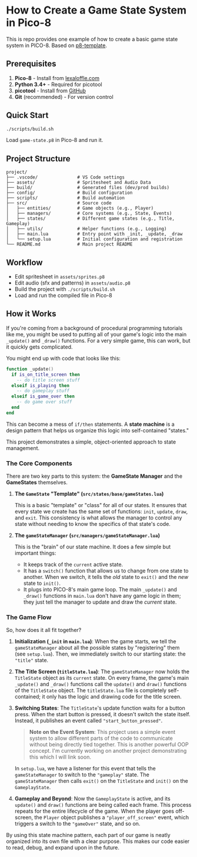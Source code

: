 # How to Create a Game State System in Pico-8

This is repo provides one example of how to create a basic game state system in PICO-8. Based on [p8-template](https://github.com/pixelrip/p8-template).

## Prerequisites

1. **Pico-8** - Install from [lexaloffle.com](https://www.lexaloffle.com/pico-8.php)
2. **Python 3.4+** - Required for picotool
3. **picotool** - Install from [GitHub](https://github.com/dansanderson/picotool)
3. **Git** (recommended) - For version control

## Quick Start
   ```bash
   ./scripts/build.sh
   ```
   Load `game-state.p8` in Pico-8 and run it.


## Project Structure

```plaintext
project/
├── .vscode/               # VS Code settings
├── assets/                # Spritesheet and Audio Data
├── build/                 # Generated files (dev/prod builds)
├── config/                # Build configuration
├── scripts/               # Build automation
├── src/                   # Source code
│   ├── entities/          # Game objects (e.g., Player)
│   ├── managers/          # Core systems (e.g., State, Events)
│   ├── states/            # Different game states (e.g., Title, Gameplay)
│   ├── utils/             # Helper functions (e.g., Logging)
│   ├── main.lua           # Entry point with _init, _update, _draw
│   └── setup.lua          # Initial configuration and registration
└── README.md              # Main project README
```

## Workflow

- Edit spritesheet in `assets/sprites.p8`
- Edit audio (sfx and patterns) in `assets/audio.p8`
- Build the project with `./scripts/build.sh`
- Load and run the compiled file in Pico-8

## How it Works

If you're coming from a background of procedural programming tutorials like me, you might be used to putting all of your game's logic into the main `_update()` and `_draw()` functions. For a very simple game, this can work, but it quickly gets complicated.

You might end up with code that looks like this:

```lua
function _update()
  if is_on_title_screen then
    -- do title screen stuff
  elseif is_playing then
    -- do gameplay stuff
  elseif is_game_over then
    -- do game over stuff
  end
end
```

This can become a mess of `if/then` statements. A **state machine** is a design pattern that helps us organize this logic into self-contained "states." 

This project demonstrates a simple, object-oriented approach to state management.

### The Core Components

There are two key parts to this system: the **GameState Manager** and the **GameStates** themselves.

1.  **The `GameState` "Template" (`src/states/base/gameStates.lua`)**

    This is a basic "template" or "class" for all of our states. It ensures that every state we create has the same set of functions: `init`, `update`, `draw`, and `exit`. This consistency is what allows the manager to control any state without needing to know the specifics of that state's code.

2.  **The `gameStateManager` (`src/managers/gameStateManager.lua`)**

    This is the "brain" of our state machine. It does a few simple but important things:

      * It keeps track of the `current` active state.
      * It has a `switch()` function that allows us to change from one state to another. When we switch, it tells the *old* state to `exit()` and the *new* state to `init()`.
      * It plugs into PICO-8's main game loop. The main `_update()` and `_draw()` functions in `main.lua` don't have any game logic in them; they just tell the manager to update and draw the *current* state.

### The Game Flow

So, how does it all fit together?

1.  **Initialization (`_init` in `main.lua`)**: When the game starts, we tell the `gameStateManager` about all the possible states by "registering" them (see `setup.lua`). Then, we immediately switch to our starting state: the `"title"` state.

2.  **The Title Screen (`titleState.lua`)**: The `gameStateManager` now holds the `TitleState` object as its `current` state. On every frame, the game's main `_update()` and `_draw()` functions call the `update()` and `draw()` functions of the `TitleState` object. The `titleState.lua` file is completely self-contained; it only has the logic and drawing code for the title screen.

3.  **Switching States**: The `TitleState`'s update function waits for a button press. When the start button is pressed, it doesn't switch the state itself. Instead, it publishes an event called `"start_button_pressed"`.

    > **Note on the Event System**: This project uses a simple event system to allow different parts of the code to communicate without being directly tied together. This is another powerful OOP concept. I'm currently working on another project demonstrating this which I will link soon.

    In `setup.lua`, we have a listener for this event that tells the `gameStateManager` to switch to the `"gameplay"` state. The `gameStateManager` then calls `exit()` on the `TitleState` and `init()` on the `GameplayState`.

4.  **Gameplay and Beyond**: Now the `GameplayState` is active, and its `update()` and `draw()` functions are being called each frame. This process repeats for the entire lifecycle of the game. When the player goes off-screen, the `Player` object publishes a `"player_off_screen"` event, which triggers a switch to the `"gameOver"` state, and so on.

By using this state machine pattern, each part of our game is neatly organized into its own file with a clear purpose. This makes our code easier to read, debug, and expand upon in the future.